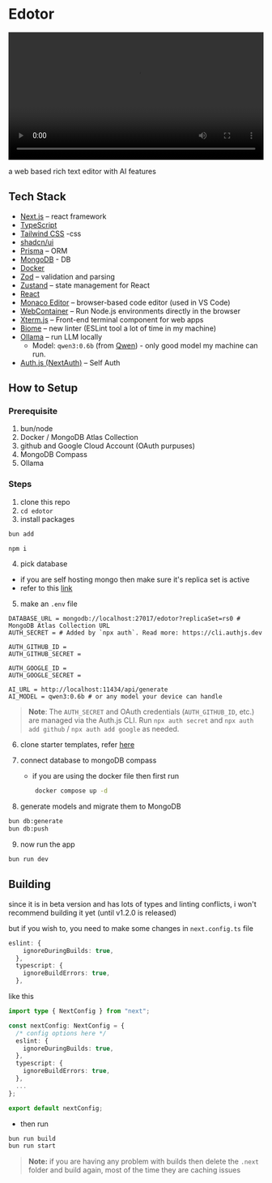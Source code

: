 # Edotor

<video src="./assets/videos/Edotor-sample-video.mp4" controls width="100%"></video>

a web based rich text editor with AI features 

## Tech Stack
- [Next.js](https://nextjs.org/) – react framework  
- [TypeScript](https://www.typescriptlang.org/) 
- [Tailwind CSS](https://tailwindcss.com/) -css  
- [shadcn/ui](https://ui.shadcn.com/) 
- [Prisma](https://www.prisma.io/) – ORM  
- [MongoDB](https://www.mongodb.com/) - DB  
- [Docker](https://www.docker.com/)  
- [Zod](https://zod.dev/) –  validation and parsing  
- [Zustand](https://github.com/pmndrs/zustand) – state management for React  
- [React](https://react.dev/)  
- [Monaco Editor](https://microsoft.github.io/monaco-editor/) –  browser-based code editor (used in VS Code)  
- [WebContainer](https://webcontainers.io/) – Run Node.js environments directly in the browser  
- [Xterm.js](https://xtermjs.org/) – Front-end terminal component for web apps  
- [Biome](https://biomejs.dev/) – new linter (ESLint tool a lot of time in my machine)
- [Ollama](https://ollama.com/) – run LLM locally
  - Model: `qwen3:0.6b` (from [Qwen](https://qwenlm.github.io/))  - only good model my machine can run.
- [Auth.js (NextAuth)](https://authjs.dev/) – Self Auth 

## How to Setup

### Prerequisite
1. bun/node
2. Docker / MongoDB Atlas Collection
3. github and Google Cloud Account (OAuth purpuses)
4. MongoDB Compass
5. Ollama 

### Steps
1. clone this repo
2. `cd edotor`
3. install packages

```bash
bun add
``` 

```bash
npm i
``` 

4. pick database
- if you are self hosting mongo then make sure it's replica set is active
- refer to this [link](./devnotes/mongo-replica-set.md)

5. make an `.env` file

```.env
DATABASE_URL = mongodb://localhost:27017/edotor?replicaSet=rs0 # MongoDB Atlas Collection URL
AUTH_SECRET = # Added by `npx auth`. Read more: https://cli.authjs.dev

AUTH_GITHUB_ID = 
AUTH_GITHUB_SECRET = 

AUTH_GOOGLE_ID = 
AUTH_GOOGLE_SECRET = 

AI_URL = http://localhost:11434/api/generate
AI_MODEL = qwen3:0.6b # or any model your device can handle
```

> **Note**: The `AUTH_SECRET` and OAuth credentials (`AUTH_GITHUB_ID`, etc.) are managed via the Auth.js CLI. Run `npx auth secret` and `npx auth add github` / `npx auth add google` as needed.

6. clone starter templates, refer [here](./devnotes/starter-templates-setup.MD)

7. connect database to mongoDB compass
    - if you are using the docker file then first run 
    ```bash
        docker compose up -d
    ```

8. generate models and migrate them to MongoDB  
```bash
bun db:generate
bun db:push
```

9. now run the app
```bash
bun run dev
```


## Building  
since it is in beta version and  has lots of types and linting conflicts, i won't recommend building it yet (until v1.2.0 is released)

but if you wish to, you need to make some changes in `next.config.ts` file

```ts
eslint: {
    ignoreDuringBuilds: true,
  },
  typescript: {
    ignoreBuildErrors: true,
  },
```
like this
```ts
import type { NextConfig } from "next";

const nextConfig: NextConfig = {
  /* config options here */
  eslint: {
    ignoreDuringBuilds: true,
  },
  typescript: {
    ignoreBuildErrors: true,
  },
  ...
};

export default nextConfig;

```

- then run 
```bash
bun run build
bun run start
```

> **Note:** if you are having any problem with builds then delete the `.next` folder and build again, most of the time they are caching issues